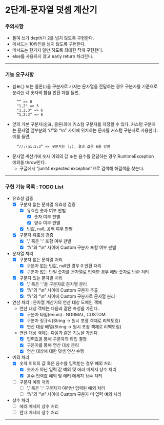 2단계-문자열 덧셈 계산기
===
### 주의사항
- 들여 쓰기 depth가 2를 넘지 않도록 구현한다.
- 메서드는 10라인을 넘지 않도록 구현한다.
- 메서드는 한가지 일만 하도록 최대한 작게 구현한다. 
- else를 사용하지 않고 early return 처리한다.
---

### 기능 요구사항
- 쉼표(,) 또는 콜론(:)을 구분자로 가지는 문자열을 전달하는 경우 구분자를 기준으로 분리한 각 숫자의 합을 반환
  예를 들면, 
  ```
    “” => 0
    "1,2" => 3
    "1,2,3" => 6
    “1,2:3” => 6
  ``` 
- 앞의 기본 구분자(쉼표, 콜론)외에 커스텀 구분자를 지정할 수 있다. 커스텀 구분자는 문자열 앞부분의 “//”와 “\n” 사이에 위치하는 문자를 커스텀 구분자로 사용한다.
  예를 들면,
  ```
    “//;\n1;2;3” => 구분자는 (;), 결과 값은 6을 반환
  ``` 
- 문자열 계산기에 숫자 이외의 값 또는 음수를 전달하는 경우 RuntimeException 예외를 throw한다.
  - 구글에서 “junit4 expected exception”으로 검색해 해결책을 찾는다.
---

### 구현 기능 목록 : TODO List
- 유효성 검증
  - [x] 구분자 없는 문자열 유효성 검증
    - [x] 유효한 숫자 여부 판별
      - [x] 숫자 여부 판별
      - [x] 양수 여부 판별
    - [x] 빈값, null, 공백 여부 판별
  - [x] 구분자 유효성 검증
    - [x] ',' 혹은 ':' 포함 여부 판별
    - [x] “//”와 “\n” 사이에 Custom 구분자 포함 여부 판별
    
- 문자열 처리
  - [x] 구분자 없는 문자열 처리
    - [x] 구분자 없는 빈값, null인 경우 0 반환 처리
    - [x] 구분자 없는 단일 숫자를 문자열로 입력한 경우 해당 숫자로 반환 처리
  - [x] 구분자 있는 문자열 처리
    - [x] ',' 혹은 ':'을 구분자로 문자열 분리
    - [x] “//”와 “\n” 사이에 Custom 구분자 추출
    - [x] “//”와 “\n” 사이에 Custom 구분자로 문자열 분리
    
- 연산 처리 : 문자열 계산기의 연산 대상 도메인 객체
  - 연산 대상 객체는 다음과 같은 속성을 가진다.
    - [x] 구분자 타입(enum) : NORMAL, CUSTOM 
    - [x] 구분자 정규식(String -> 원시 포장 객체로 리팩토링)
    - [x] 연산 대상 배열(String -> 원시 포장 객체로 리팩토링)
  - 연산 대상 객체는 다음과 같은 기능을 가진다.
    - [x] 입력값을 통해 구분자의 타입 결정
    - [x] 구분자를 통해 연산 대상 분리
    - [x] 연산 대상에 대한 덧셈 연산 수행
  
- 예외 처리
  - [x] 숫자 이외의 값 혹은 음수를 입력받는 경우 예외 처리
    - [x] 숫자가 아닌 입력 값 예외 및 에러 메세지 상수 처리
    - [x] 음수 입력값 예외 및 에러 메세지 상수 처리
  - [ ] 구분자 예외 처리
    - [ ] ',' 혹은 ':' 구분자가 여러번 입력된 예외 처리
    - [ ] “//”와 “\n” 사이에 Custom 구분자 미 입력 예외 처리
    
- 상수 처리
  - [ ] 에러 메세지 상수 처리
  - [ ] 안내 메세지 상수 처리
---